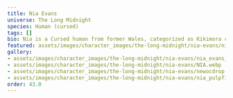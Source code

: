 ```yaml
---
title: Nia Evans
universe: The Long Midnight
species: Human (cursed)
tags: []
bio: Nia is a Cursed human from former Wales, categorized as Kikimora class.
featured: assets/images/character_images/the-long-midnight/nia-evans/nia_evans_right.webp
gallery:
- assets/images/character_images/the-long-midnight/nia-evans/nia_evans_right.webp
- assets/images/character_images/the-long-midnight/nia-evans/NIA.webp
- assets/images/character_images/the-long-midnight/nia-evans/newocdrop.webp
- assets/images/character_images/the-long-midnight/nia-evans/nia_pulpfiction.webp
order: 43.0
---
```

